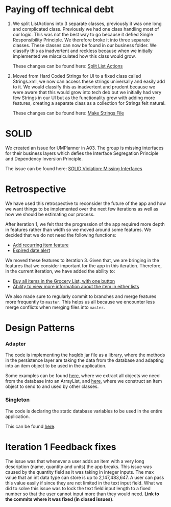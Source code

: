 # Paying off technical debt

1. We split ListActions into 3 separate classes, previously it was one long and complicated class. Previously we had one class handling most of our logic. This was not the best way to go because it defied Single Responsibility Principle. We therefore broke it into three separate classes. These classes can now be found in our business folder. We classify this as inadvertent and reckless because when we initially implemented we miscalculated how this class would grow.

   These changes can be found here: [Split List Actions](https://code.cs.umanitoba.ca/3350-winter-2021-a01/refrigator-tracker-group-10/-/commit/6ed5f402fa8943ddab26f9d8ed82750d25862c9b)

2. Moved from Hard Coded Strings for UI to a fixed class called Strings.xml, we now can access these strings universally and easily add to it. We would classify this as inadvertent and prudent because we were aware that this would grow into tech deb but we initially had very few Strings in our UI but as the functionality grew with adding more features, creating a separate class as a collection for Strings felt natural.

   These changes can be found here: [Make Strings File](https://code.cs.umanitoba.ca/3350-winter-2021-a01/refrigator-tracker-group-10/-/commit/4a299a2a48b1872ffa15d5d3f03c9856df1e145d#d2281fbb3027de2722081a53408dd77628bf080e_3_3)

# SOLID

We created an issue for UMPlanner in A03. The group is missing interfaces for their business layers which defies the Interface Segregation Principle and Dependency Inversion Principle.

The issue can be found here: [SOLID Violation: Missing Interfaces](https://code.cs.umanitoba.ca/3350-winter-2021-a02/group-10/umplanner-comp3350-a02-group10/-/issues/74)

# Retrospective

We have used this retrospective to reconsider the future of the app and how we want things to be implemented over the next few iterations as well as how we should be estimating our process.

After iteration 1, we felt that the progression of the app required more depth in features rather than width so we moved around some features. We decided that we do not need the following functions:

- [Add recurring item feature](https://code.cs.umanitoba.ca/3350-winter-2021-a01/refrigator-tracker-group-10/-/issues/6)
- [Expired date alert](https://code.cs.umanitoba.ca/3350-winter-2021-a01/refrigator-tracker-group-10/-/issues/7)

We moved these features to iteration 3. Given that, we are bringing in the features that we consider important for the app in this iteration. Therefore, in the current iteration, we have added the ability to:

- [Buy all items in the Grocery List, with one button](https://code.cs.umanitoba.ca/3350-winter-2021-a01/refrigator-tracker-group-10/-/issues/109)
- [Ability to view more information about the item in either lists](https://code.cs.umanitoba.ca/3350-winter-2021-a01/refrigator-tracker-group-10/-/issues/108)

We also made sure to regularly commit to branches and merge features more frequently to ```master```. This helps us all because we encounter less merge conflicts when merging files into ```master```.

# Design Patterns

### Adapter

The code is implementing the hsqldb jar file as a library, where the methods in the persistence layer are taking the data from the database and adapting into an item object to be used in the application.

Some examples can be found [here](https://code.cs.umanitoba.ca/3350-winter-2021-a01/refrigator-tracker-group-10/-/blob/master/app/src/main/java/com/smartkitchen/persistence/hsqldb/GroceryPersistenceDB.java#L122), where we extract all objects we need from the database into an ArrayList, and [here](https://code.cs.umanitoba.ca/3350-winter-2021-a01/refrigator-tracker-group-10/-/blob/master/app/src/main/java/com/smartkitchen/persistence/hsqldb/GroceryPersistenceDB.java#L36), where we construct an Item object to send to and used by other classes.

### Singleton

The code is declaring the static database variables to be used in the entire application.

This can be found [here](https://code.cs.umanitoba.ca/3350-winter-2021-a01/refrigator-tracker-group-10/-/blob/master/app/src/main/java/com/smartkitchen/persistence/DBManager.java#L14).

# Iteration 1 Feedback fixes

The issue was that whenever a user adds an item with a very long description (name, quantity and units) the app breaks. This issue was caused by the quantity field as it was taking in integer inputs. The max value that an int data type can store is up to 2,147,483,647. A user can pass this value easily if since they are not limited in the text input field. What we did to solve this issue was to lock the text field input length to a fixed number so that the user cannot input more than they would need. **Link to the commits where it was fixed (in closed issues)**.